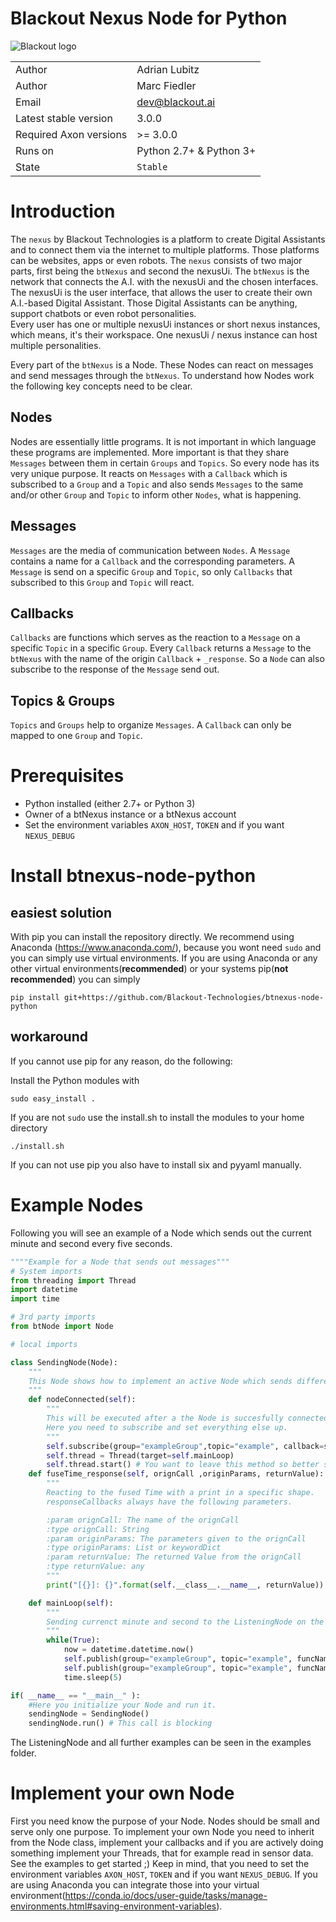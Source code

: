 # Blackout Nexus Node for Python

![Blackout logo](https://www.blackout.ai/wp-content/uploads/2018/08/logo.png)

|||
|---|---|
|Author|Adrian Lubitz|
|Author|Marc Fiedler|
|Email|dev@blackout.ai|
|Latest stable version|3.0.0|
|Required Axon versions| >= 3.0.0|
|Runs on|Python 2.7+ & Python 3+|
|State|`Stable`|

# Introduction

The `nexus` by Blackout Technologies is a platform to create Digital Assistants and to connect them via the internet to multiple platforms. Those platforms can be websites, apps or even robots. The `nexus` consists of two major parts, first being the `btNexus` and second the nexusUi. The `btNexus` is the network that connects the A.I. with the nexusUi and the chosen interfaces. The nexusUi is the user interface, that allows the user to create their own A.I.-based Digital Assistant. Those Digital Assistants can be anything, support chatbots or even robot personalities.   
Every user has one or multiple nexusUi instances or short nexus instances, which means, it's their workspace. One nexusUi / nexus instance can host multiple personalities.

Every part of the `btNexus` is a Node. These Nodes can react on messages and send messages through the `btNexus`. To understand how Nodes work the following key concepts need to be clear.

## Nodes
Nodes are essentially little programs. It is not important in which language these programs are implemented.
More important is that they share `Messages` between them in certain `Groups` and `Topics`.
So every node has its very unique purpose. It reacts on `Messages` with a `Callback` which is subscribed to a `Group` and a `Topic`
and also sends `Messages` to the same and/or other `Group` and `Topic` to inform other `Nodes`, what is happening.

## Messages
`Messages` are the media of communication between `Nodes`.
A `Message` contains a name for a `Callback` and the corresponding parameters.
A `Message` is send on a specific `Group` and `Topic`, so only `Callbacks` that subscribed to this `Group` and `Topic` will react.

## Callbacks
`Callbacks` are functions which serves as the reaction to a `Message` on a specific `Topic` in a specific `Group`.
Every `Callback` returns a `Message` to the `btNexus` with the name of the origin `Callback` + `_response`. So a `Node` can also subscribe to the response of the `Message` send out.

## Topics & Groups
`Topics` and `Groups` help to organize `Messages`. A `Callback` can only be mapped to one `Group` and  `Topic`.


# Prerequisites

* Python installed (either 2.7+ or Python 3)
* Owner of a btNexus instance or a btNexus account
* Set the environment variables `AXON_HOST`, `TOKEN` and if you want `NEXUS_DEBUG`

# Install btnexus-node-python
## easiest solution
With pip you can install the repository directly.
We recommend using Anaconda (https://www.anaconda.com/), because you wont need `sudo` and you can simply use virtual environments.
If you are using Anaconda or any other virtual environments(**recommended**) or your systems pip(**not recommended**) you can simply
```
pip install git+https://github.com/Blackout-Technologies/btnexus-node-python
```

## workaround
If you cannot use pip for any reason, do the following:

Install the Python modules with
```
sudo easy_install .
```

If you are not `sudo` use the install.sh to install the modules to your home directory
```
./install.sh
```

If you can not use pip you also have to install six and pyyaml manually.

# Example Nodes
Following you will see an example of a Node which sends out the current minute
and second every five seconds.

```python
""""Example for a Node that sends out messages"""
# System imports
from threading import Thread
import datetime
import time

# 3rd party imports
from btNode import Node

# local imports

class SendingNode(Node):
    """
    This Node shows how to implement an active Node which sends different Messages
    """
    def nodeConnected(self):
        """
        This will be executed after a the Node is succesfully connected to the btNexus
        Here you need to subscribe and set everything else up.
        """
        self.subscribe(group="exampleGroup",topic="example", callback=self.fuseTime_response) # Here we subscribe to the response of messages we send out to fuseTime
        self.thread = Thread(target=self.mainLoop)
        self.thread.start() # You want to leave this method so better start everything which is actively doing something in a thread.
    def fuseTime_response(self, orignCall ,originParams, returnValue):
        """
        Reacting to the fused Time with a print in a specific shape.
        responseCallbacks always have the following parameters.

        :param orignCall: The name of the orignCall
        :type orignCall: String
        :param originParams: The parameters given to the orignCall
        :type originParams: List or keywordDict
        :param returnValue: The returned Value from the orignCall
        :type returnValue: any
        """
        print("[{}]: {}".format(self.__class__.__name__, returnValue))

    def mainLoop(self):
        """
        Sending currenct minute and second to the ListeningNode on the printMsg and fuse callback.
        """
        while(True):
            now = datetime.datetime.now()
            self.publish(group="exampleGroup", topic="example", funcName="printTime", params=[now.minute, now.second])
            self.publish(group="exampleGroup", topic="example", funcName="fuseTime", params={"min":now.minute, "sec":now.second})
            time.sleep(5)

if( __name__ == "__main__" ):
    #Here you initialize your Node and run it.
    sendingNode = SendingNode()
    sendingNode.run() # This call is blocking
```
The ListeningNode and all further examples can be seen in the examples folder.


# Implement your own Node
First you need know the purpose of your Node.
Nodes should be small and serve only one purpose.
To implement your own Node you need to inherit from the Node class,
implement your callbacks and if you are actively doing something implement your
Threads, that for example read in sensor data. See the examples to get started ;)
Keep in mind, that you need to set the environment variables `AXON_HOST`, `TOKEN` and if you want `NEXUS_DEBUG`. If you are using Anaconda you can integrate those into your virtual environment(https://conda.io/docs/user-guide/tasks/manage-environments.html#saving-environment-variables).
